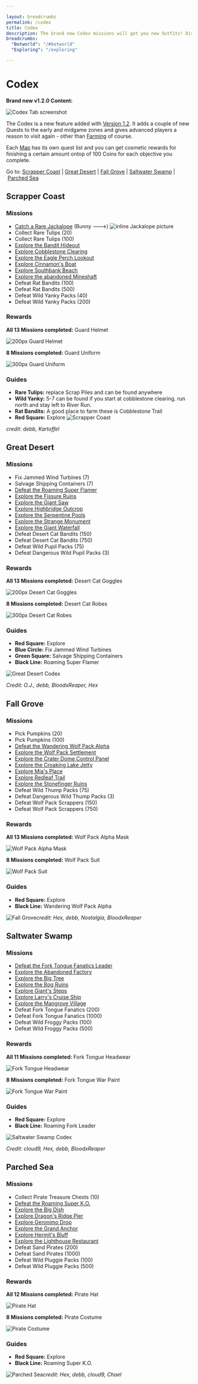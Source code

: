 ```yaml
---

layout: breadcrumbs
permalink: /codex
title: Codex
description: The brand new Codex missions will get you new Outfits! Discover everything we already know about it to help you complete them! 
breadcrumbs:
  "Botworld": "/#botworld"
  "Exploring": "/exploring"

---
```


# Codex

<div markdown="1" class=" ghcms ghcms-intro">

**Brand new v1.2.0 Content:**

![Codex Tab screenshot](<https://cdn.discordapp.com/attachments/923510071026155550/926445359771828244/Screenshot_20211228-082536_Botworld.jpg>)

The Codex is a new feature added with [Version 1.2](</news#v120>). It adds a couple of new Quests to the early and midgame zones and gives advanced players a reason to visit again - other than [Farming](</farming>) of course.

Each [Map](</maps>) has its own quest list and you can get cosmetic rewards for finishing a certain amount ontop of 100 Coins for each objective you complete.

Go to: [Scrapper Coast](<#scrapper-coast>) \| [Great Desert](<#great-desert>) \| [Fall Grove](<#fall-grove>) \| [Saltwater Swamp](<#saltwater-swamp>) \| [Parched Sea](<#parched-sea>)
</div>

## Scrapper Coast

### Missions

- [Catch a Rare Jackalope](<https://cdn.discordapp.com/attachments/923510071026155550/925702854537265192/Screenshot_20211229-170312.jpg>) (Bunny --->) ![inline Jackalope picture](<https://cdn.discordapp.com/attachments/923510071026155550/925701450565287946/1640773608420.png>)
- Collect Rare Tulips (20)
- Collect Rare Tulips (100)
- [Explore the Bandit Hideout](<https://cdn.discordapp.com/attachments/923510071026155550/925273197954359347/Screenshot_20211228-123603_Botworld.png>)
- [Explore Cobblestone Clearing](<https://cdn.discordapp.com/attachments/923510071026155550/925273197086138428/Screenshot_20211228-122031_Botworld.png>)
- [Explore the Eagle Perch Lookout](<https://cdn.discordapp.com/attachments/923510071026155550/925273197627195402/Screenshot_20211228-123211_Botworld.png>)
- [Explore Cinnamon's Boat](<https://cdn.discordapp.com/attachments/923510071026155550/925273198180831292/Screenshot_20211228-123830_Botworld.png>)
- [Explore Southbank Beach](<https://cdn.discordapp.com/attachments/923510071026155550/925273196880621629/Screenshot_20211228-121522_Botworld.png>)
- [Explore the abandoned Mineshaft](<https://cdn.discordapp.com/attachments/923510071026155550/926211960138256506/unknown.png>)
- Defeat Rat Bandits (100)
- Defeat Rat Bandits (500)
- Defeat Wild Yanky Packs (40)
- Defeat Wild Yanky Packs (200)


### Rewards

**All 13 Missions completed:** Guard Helmet

![200px Guard Helmet](<https://cdn.discordapp.com/attachments/923510071026155550/926229322098941992/unknown.png>)

**8 Missions completed:** Guard Uniform

![300px Guard Uniform](<https://cdn.discordapp.com/attachments/923510071026155550/926146553465413632/unknown.png>)

### Guides

- **Rare Tulips:** replace Scrap Piles and can be found anywhere
- **Wild Yanky:** 5-7 can be found if you start at cobblestone clearing. run north and stay left to River Run.
- **Rat Bandits:** A good place to farm these is Cobblestone Trail
- **Red Square:** Explore ![Scrapper Coast](<https://cdn.discordapp.com/attachments/923510071026155550/926945206790651984/scrapper-coast-codex-new-min.png>)


*credit: debb, Kartoffel*

</div>

## Great Desert

<div markdown="1" class=" ghcms ghcms-greatdesert">

### Missions

- Fix Jammed Wind Turbines (7)
- Salvage Shipping Containers (7)
- [Defeat the Roaming Super Flamer](<https://media.discordapp.net/attachments/923510071026155550/926202048138059776/Screenshot_2021-12-31-01-24-42-334_com.featherweightgames.fx.jpg?width=953&height=429>)
- [Explore the Fissure Ruins](<https://cdn.discordapp.com/attachments/923510071026155550/926175824598683758/unknown.png>)
- [Explore the Giant Saw](<https://cdn.discordapp.com/attachments/923510071026155550/926177256576000020/unknown.png>)
- [Explore Highbridge Outcrop](<https://cdn.discordapp.com/attachments/923510071026155550/926176445112401920/unknown.png>)
- [Explore the Serpentine Pools](<https://cdn.discordapp.com/attachments/923510071026155550/926174054199730236/unknown.png>)
- [Explore the Strange Monument](<https://cdn.discordapp.com/attachments/923510071026155550/926174654241050664/unknown.png>)
- [Explore the Giant Waterfall](<https://cdn.discordapp.com/attachments/923510071026155550/926176900085346354/unknown.png>)
- Defeat Desert Cat Bandits (150)
- Defeat Desert Cat Bandits (750)
- Defeat Wild Pupil Packs (75)
- Defeat Dangerous Wild Pupil Packs (3)


### Rewards

**All 13 Missions completed:** Desert Cat Goggles

![200px Desert Cat Goggles](<https://cdn.discordapp.com/attachments/923510071026155550/926154509426765824/IMG_20211230_234710.jpg>)

**8 Missions completed:** Desert Cat Robes

![300px Desert Cat Robes](<https://cdn.discordapp.com/attachments/923510071026155550/926146488923459584/unknown.png>)

### Guides

- **Red Square:** Explore
- **Blue Circle:** Fix Jammed Wind Turbines
- **Green Square:** Salvage Shipping Containers
- **Black Line:** Roaming Super Flamer


![Great Desert Codex](<https://cdn.discordapp.com/attachments/923510071026155550/926945205905686528/great-desert-codex-new-min.png>)

*Credit: O.J., debb, BloodxReaper, Hex*

</div>

## Fall Grove

<div markdown="1" class=" ghcms ghcms-fallgrove">

### Missions

- Pick Pumpkins (20)
- Pick Pumpkins (100)
- [Defeat the Wandering Wolf Pack Alpha](<https://cdn.discordapp.com/attachments/923510071026155550/926406886620807208/unknown.png>)
- [Explore the Wolf Pack Settlement](<https://cdn.discordapp.com/attachments/923510071026155550/925299781293719622/Screenshot_20211228-153308.jpg>)
- [Explore the Crater Dome Control Panel](<https://cdn.discordapp.com/attachments/923510071026155550/925299781520207892/Screenshot_20211228-152931.jpg>)
- [Explore the Croaking Lake Jetty](<https://cdn.discordapp.com/attachments/923510071026155550/926202687928815626/unknown.png>)
- [Explore Mia's Place](<https://cdn.discordapp.com/attachments/923510071026155550/925299781792833536/Screenshot_20211228-153057.jpg>)
- [Explore Redleaf Trail](<https://cdn.discordapp.com/attachments/923510071026155550/926203200548249690/unknown.png>)
- [Explore the Stonefinger Ruins](<https://cdn.discordapp.com/attachments/923510071026155550/926201276566495323/unknown.png>)
- Defeat Wild Thump Packs (75)
- Defeat Dangerous Wild Thump Packs (3)
- Defeat Wolf Pack Scrappers (150)
- Defeat Wolf Pack Scrappers (750)


### Rewards

**All 13 Missions completed:** Wolf Pack Alpha Mask

![Wolf Pack Alpha Mask](<https://cdn.discordapp.com/attachments/923510071026155550/926154509183492166/IMG_20211230_234643.jpg>)

**8 Missions completed:** Wolf Pack Suit

![Wolf Pack Suit](<https://cdn.discordapp.com/attachments/923510071026155550/926146415883849788/unknown.png>)

### Guides

- **Red Square:** Explore
- **Black Line:** Wandering Wolf Pack Alpha


![Fall Grove](<https://cdn.discordapp.com/attachments/923510071026155550/926945205578502205/fall-grove-codex-new-min.png>)*credit: Hex, debb, Nostalgia, BloodxReaper*

</div>

## Saltwater Swamp

<div markdown="1" class=" ghcms ghcms-saltwaterswamp">

### Missions

- [Defeat the Fork Tongue Fanatics Leader](<https://cdn.discordapp.com/attachments/923510071026155550/926331336422207508/IMG_20211231_095858.jpg>)
- [Explore the Abandoned Factory](<https://cdn.discordapp.com/attachments/923510071026155550/925218667556397098/Screenshot_2021-12-28-09-39-31-350_com.featherweightgames.fx.png>)
- [Explore the Big Tree](<https://cdn.discordapp.com/attachments/923510071026155550/925218477919338566/Screenshot_2021-12-28-09-18-42-434_com.featherweightgames.fx.png>)
- [Explore the Bog Ruins](<https://cdn.discordapp.com/attachments/923510071026155550/925333569549791242/Screenshot_20211228_112427.png>)
- [Explore Giant's Steps](<https://cdn.discordapp.com/attachments/923510071026155550/925326439509790780/Screenshot_20211228_105620.png>)
- [Explore Larry's Cruise Ship](<https://cdn.discordapp.com/attachments/923510071026155550/925314557210132530/Screenshot_20211228_100859.png>)
- [Explore the Mangrove Village](<https://cdn.discordapp.com/attachments/923510071026155550/925218478678499378/Screenshot_2021-12-28-09-34-04-579_com.featherweightgames.fx.png>)
- Defeat Fork Tongue Fanatics (200)
- Defeat Fork Tongue Fanatics (1000)
- Defeat Wild Froggy Packs (100)
- Defeat Wild Froggy Packs (500)


### Rewards

**All 11 Missions completed:** Fork Tongue Headwear

![Fork Tongue Headwear](<https://cdn.discordapp.com/attachments/923510071026155550/926154220153995295/IMG_20211230_234602.jpg>)

**8 Missions completed:** Fork Tongue War Paint

![Fork Tongue War Paint](<https://cdn.discordapp.com/attachments/923510071026155550/926146321302306907/unknown.png>)

### Guides

- **Red Square:** Explore
- **Black Line:** Roaming Fork Leader


![Saltwater Swamp Codex](<https://cdn.discordapp.com/attachments/923510071026155550/926945206274773062/saltwater-swamp-codex-new-min.png>)

*Credit: cloud9, Hex, debb, BloodxReaper*

</div>

## Parched Sea

<div markdown="1" class=" ghcms ghcms-parchedsea">

### Missions

- Collect Pirate Treasure Chests (10)
- [Defeat the Roaming Super K.O.](<https://cdn.discordapp.com/attachments/923510071026155550/926254905335881748/unknown.png>)
- [Explore the Big Dish](<https://cdn.discordapp.com/attachments/923510071026155550/925686849597505536/Screenshot_2021-12-28-23-55-46-98.jpg>)
- [Explore Dragon's Ridge Pier](<https://cdn.discordapp.com/attachments/923510071026155550/925686850402791475/Screenshot_2021-12-28-23-31-44-05.jpg>)
- [Explore Geronimo Drop](<https://media.discordapp.net/attachments/923510071026155550/925686850654470174/Screenshot_2021-12-28-23-21-50-28.jpg?width=953&height=451>)
- [Explore the Grand Anchor](<https://cdn.discordapp.com/attachments/923510071026155550/926408505655689296/unknown.png>)
- [Explore Hermit's Bluff](<https://cdn.discordapp.com/attachments/923510071026155550/925686849844957234/Screenshot_2021-12-28-23-51-42-24.jpg>)
- [Explore the Lighthouse Restaurant](<https://cdn.discordapp.com/attachments/923510071026155550/925686850100805672/Screenshot_2021-12-28-23-38-39-61.jpg>)
- Defeat Sand Pirates (200)
- Defeat Sand Pirates (1000)
- Defeat Wild Pluggie Packs (100)
- Defeat Wild Pluggie Packs (500)


### Rewards

**All 12 Missions completed:** Pirate Hat

![Pirate Hat](<https://cdn.discordapp.com/attachments/923510071026155550/926427041602080778/IMG_20211231_174935.jpg>)

**8 Missions completed:** Pirate Costume

![Pirate Costume](<https://cdn.discordapp.com/attachments/923510071026155550/926146239370772520/unknown.png>)

### Guides

- **Red Square:** Explore
- **Black Line:** Roaming Super K.O.


![Parched Sea](<https://cdn.discordapp.com/attachments/923510071026155550/926945206522224690/parched-sea-codex-new-min.png>)*credit: Hex, debb, cloud9, Chael*

</div>
